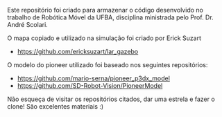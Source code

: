 Este repositório foi criado para armazenar o código desenvolvido no trabalho de Robótica Móvel da UFBA, disciplina ministrada pelo Prof. Dr. André Scolari. 


O mapa copiado e utilizado na simulação foi criado por Erick Suzart
- https://github.com/ericksuzart/lar_gazebo

O modelo do pioneer utilizado foi baseado nos seguintes repositórios:
- https://github.com/mario-serna/pioneer_p3dx_model
- https://github.com/SD-Robot-Vision/PioneerModel

Não esqueça de visitar os repositórios citados, dar uma estrela e fazer o clone! São excelentes materiais :)